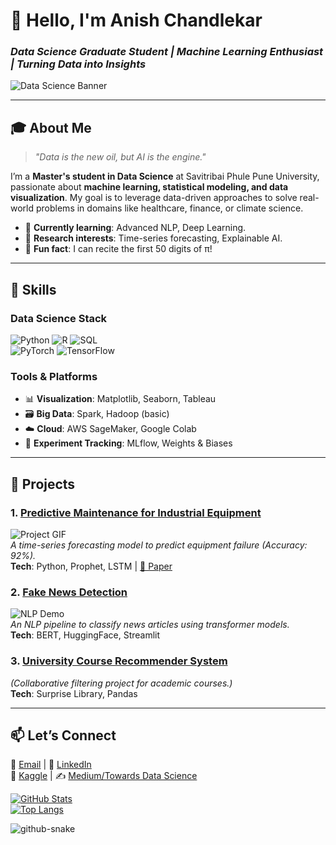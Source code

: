 # 👋 Hello, I'm Anish Chandlekar
### *Data Science Graduate Student | Machine Learning Enthusiast | Turning Data into Insights*  

![Data Science Banner](<img src="banner_github.png" alt="GitHub Banner" width="100%" />)  

---

## 🎓 About Me  
> *"Data is the new oil, but AI is the engine."*  

I’m a **Master's student in Data Science** at Savitribai Phule Pune University, passionate about **machine learning, statistical modeling, and data visualization**. My goal is to leverage data-driven approaches to solve real-world problems in domains like healthcare, finance, or climate science.  

- 🌱 **Currently learning**: Advanced NLP, Deep Learning.  
- 📝 **Research interests**: Time-series forecasting, Explainable AI.  
- 🧠 **Fun fact**: I can recite the first 50 digits of π! 

---

## 🔧 Skills  
### **Data Science Stack**  
![Python](https://img.shields.io/badge/Python-3776AB?logo=python&logoColor=white)
![R](https://img.shields.io/badge/R-276DC3?logo=r&logoColor=white)
![SQL](https://img.shields.io/badge/SQL-4479A1?logo=postgresql&logoColor=white)  
![PyTorch](https://img.shields.io/badge/PyTorch-EE4C2C?logo=pytorch&logoColor=white)
![TensorFlow](https://img.shields.io/badge/TensorFlow-FF6F00?logo=tensorflow&logoColor=white)  

### **Tools & Platforms**  
- 📊 **Visualization**: Matplotlib, Seaborn, Tableau  
- 🗃️ **Big Data**: Spark, Hadoop (basic)  
- ☁️ **Cloud**: AWS SageMaker, Google Colab  
- 🧪 **Experiment Tracking**: MLflow, Weights & Biases  

---

## 📂 Projects  
### 1. [Predictive Maintenance for Industrial Equipment](https://github.com/your/repo)  
![Project GIF](https://via.placeholder.com/600x300.png?text=EDA+%7C+Feature+Engineering+%7C+Model+Training)  
*A time-series forecasting model to predict equipment failure (Accuracy: 92%).*  
**Tech**: Python, Prophet, LSTM | [📄 Paper](link_to_paper_if_any)  

### 2. [Fake News Detection](https://github.com/your/repo)  
![NLP Demo](https://via.placeholder.com/600x300.png?text=Text+Vectorization+%7C+BERT+%7C+Confusion+Matrix)  
*An NLP pipeline to classify news articles using transformer models.*  
**Tech**: BERT, HuggingFace, Streamlit  

### 3. [University Course Recommender System](https://github.com/your/repo)  
*(Collaborative filtering project for academic courses.)*  
**Tech**: Surprise Library, Pandas  

---

## 📫 Let’s Connect  
📧 [Email](mailto:asc14088@gmail.com) | 🔗 [LinkedIn](https://linkedin.com/in/anish--chandlekar)  
📝 [Kaggle](https://kaggle.com/anishchandlekar) | ✍️ [Medium/Towards Data Science](https://medium.com/@anishchandlekar)  

[![GitHub Stats](https://github-readme-stats.vercel.app/api?username=anishgitflow&show_icons=true&hide=issues&theme=radical&hide_border=true)](https://github.com/yourusername)  
[![Top Langs](https://github-readme-stats.vercel.app/api/top-langs/?username=anishgitflow&layout=compact&theme=radical&hide_border=true)](https://github.com/anishgitflow)  

<picture>
  <source media="(prefers-color-scheme: dark)" srcset="https://raw.githubusercontent.com/tobiasmeyhoefer/tobiasmeyhoefer/output/github-snake-dark.svg" />
  <source media="(prefers-color-scheme: light)" srcset="https://raw.githubusercontent.com/tobiasmeyhoefer/tobiasmeyhoefer/output/github-snake.svg" />
  <img alt="github-snake" src="https://raw.githubusercontent.com/tobiasmeyhoefer/tobiasmeyhoefer/output/github-snake.svg" />
</picture>
